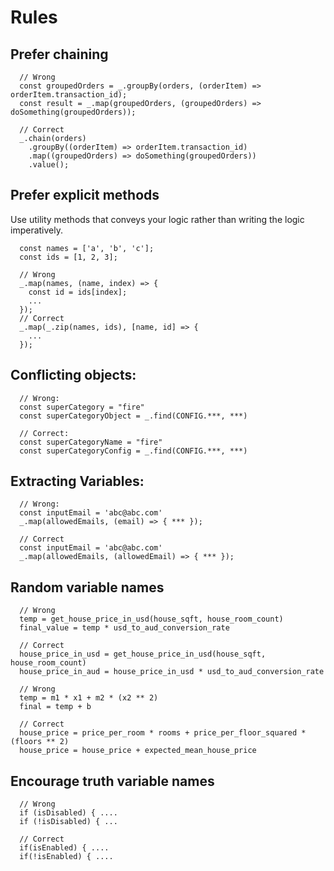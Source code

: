 # Rules

## Prefer chaining
```JS
  // Wrong
  const groupedOrders = _.groupBy(orders, (orderItem) => orderItem.transaction_id);
  const result = _.map(groupedOrders, (groupedOrders) => doSomething(groupedOrders));

  // Correct
  _.chain(orders)
    .groupBy((orderItem) => orderItem.transaction_id)
    .map((groupedOrders) => doSomething(groupedOrders))
    .value();
```

## Prefer explicit methods 

Use utility methods that conveys your logic rather than writing the logic imperatively.

```JS
  const names = ['a', 'b', 'c'];
  const ids = [1, 2, 3];

  // Wrong
  _.map(names, (name, index) => {
    const id = ids[index];
    ...
  });
  // Correct
  _.map(_.zip(names, ids), [name, id] => {
    ...
  });
```

## Conflicting objects:
```JS
  // Wrong:
  const superCategory = "fire"
  const superCategoryObject = _.find(CONFIG.***, ***)

  // Correct:
  const superCategoryName = "fire"
  const superCategoryConfig = _.find(CONFIG.***, ***)
```

## Extracting Variables:
```JS
  // Wrong:
  const inputEmail = 'abc@abc.com'
  _.map(allowedEmails, (email) => { *** });

  // Correct
  const inputEmail = 'abc@abc.com'
  _.map(allowedEmails, (allowedEmail) => { *** });
```

## Random variable names
```JS
  // Wrong
  temp = get_house_price_in_usd(house_sqft, house_room_count)
  final_value = temp * usd_to_aud_conversion_rate

  // Correct
  house_price_in_usd = get_house_price_in_usd(house_sqft, house_room_count)
  house_price_in_aud = house_price_in_usd * usd_to_aud_conversion_rate
```

```JS
  // Wrong
  temp = m1 * x1 + m2 * (x2 ** 2)
  final = temp + b

  // Correct
  house_price = price_per_room * rooms + price_per_floor_squared * (floors ** 2)
  house_price = house_price + expected_mean_house_price
```

## Encourage truth variable names
```JS
  // Wrong
  if (isDisabled) { ....
  if (!isDisabled) { ...

  // Correct
  if(isEnabled) { ....
  if(!isEnabled) { ....
```
